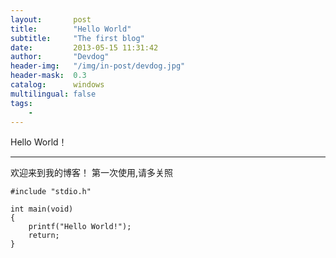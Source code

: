```yaml
---
layout:       post
title:        "Hello World"
subtitle:     "The first blog"
date:         2013-05-15 11:31:42
author:       "Devdog"
header-img:   "/img/in-post/devdog.jpg"
header-mask:  0.3
catalog:      windows
multilingual: false
tags:
    - 
---
```



Hello World！

---

欢迎来到我的博客！
第一次使用,请多关照


	#include "stdio.h"

	int main(void)
	{
		printf("Hello World!");
		return;
	}





